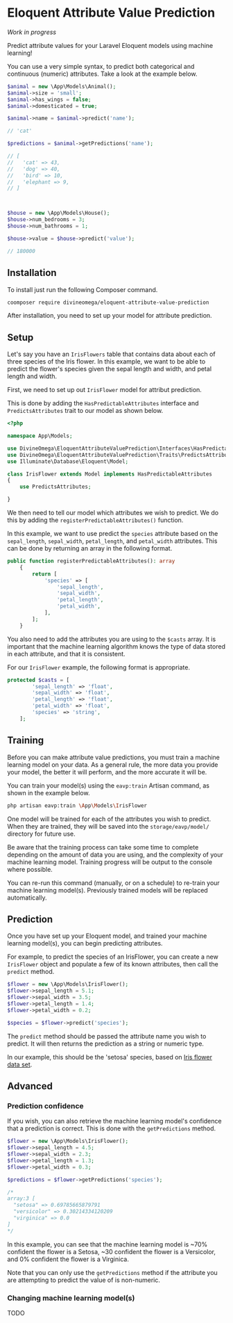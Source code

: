 # Eloquent Attribute Value Prediction

*Work in progress*

Predict attribute values for your Laravel Eloquent models using machine learning!

You can use a very simple syntax, to predict both categorical and continuous (numeric) attributes.
Take a look at the example below.

```php
$animal = new \App\Models\Animal();
$animal->size = 'small';
$animal->has_wings = false;
$animal->domesticated = true;

$animal->name = $animal->predict('name');

// 'cat'

$predictions = $animal->getPredictions('name');

// [
//   'cat' => 43,
//   'dog' => 40,
//   'bird' => 10,
//   'elephant => 9,
// ]



$house = new \App\Models\House();
$house->num_bedrooms = 3;
$house->num_bathrooms = 1;

$house->value = $house->predict('value');

// 180000
```

## Installation

To install just run the following Composer command.

```bash
coomposer require divineomega/eloquent-attribute-value-prediction
```

After installation, you need to set up your model for attribute prediction.

## Setup

Let's say you have an `IrisFlowers` table that contains data about each of 
three species of the Iris flower. In this example, we want to be able to 
predict the flower's species given the sepal length and width, and 
petal length and width.

First, we need to set up out `IrisFlower` model for attribut prediction.

This is done by adding the `HasPredictableAttributes` interface and 
`PredictsAttributes` trait to our model as shown below.

```php
<?php

namespace App\Models;

use DivineOmega\EloquentAttributeValuePrediction\Interfaces\HasPredictableAttributes;
use DivineOmega\EloquentAttributeValuePrediction\Traits\PredictsAttributes;
use Illuminate\Database\Eloquent\Model;

class IrisFlower extends Model implements HasPredictableAttributes
{
    use PredictsAttributes;

}
``` 

We then need to tell our model which attributes we wish to predict. We do this
by adding the `registerPredictableAttributes()` function. 

In this example, we want to use predict the `species` attribute based on the 
`sepal_length`, `sepal_width`, `petal_length`, and `petal_width` attributes.
This can be done by returning an array in the following format.

```php
public function registerPredictableAttributes(): array
    {
        return [
            'species' => [
                'sepal_length',
                'sepal_width',
                'petal_length',
                'petal_width',
            ],
        ];
    }
```

You also need to add the attributes you are using to the `$casts` array. 
It is important that the machine learning algorithm knows the type of data
stored in each attribute, and that it is consistent.

For our `IrisFlower` example, the following format is appropriate.

```php
protected $casts = [
        'sepal_length' => 'float',
        'sepal_width' => 'float',
        'petal_length' => 'float',
        'petal_width' => 'float',
        'species' => 'string',
    ];
``` 

## Training

Before you can make attribute value predictions, you must train a machine 
learning model on your data. As a general rule, the more data you provide
your model, the better it will perform, and the more accurate it will be.

You can train your model(s) using the `eavp:train` Artisan command, as shown
in the example below.

```bash
php artisan eavp:train \App\Models\IrisFlower
```

One model will be trained for each of the attributes you wish to predict. When
they are trained, they will be saved into the `storage/eavp/model/` directory
for future use.

Be aware that the training process can take some time to complete depending 
on the amount of data you are using, and the complexity of your machine 
learning model. Training progress will be output to the console where possible.

You can re-run this command (manually, or on a schedule) to re-train your 
machine learning model(s). Previously trained models will be replaced 
automatically. 

## Prediction

Once you have set up your Eloquent model, and trained your machine learning 
model(s), you can begin predicting attributes.

For example, to predict the species of an IrisFlower, you can create a new
`IrisFlower` object and populate a few of its known attributes, then call the
`predict` method.

```php
$flower = new \App\Models\IrisFlower();
$flower->sepal_length = 5.1;
$flower->sepal_width = 3.5;
$flower->petal_length = 1.4;
$flower->petal_width = 0.2;

$species = $flower->predict('species');  
```

The `predict` method should be passed the attribute name you wish to predict.
It will then returns the prediction as a string or numeric type. 

In our example, this should be the 'setosa'
species, based on [Iris flower data set](https://en.wikipedia.org/wiki/Iris_flower_data_set).

## Advanced

### Prediction confidence

If you wish, you can also retrieve the machine learning model's
confidence that a prediction is correct. This is done with the `getPredictions`
method.

```php
$flower = new \App\Models\IrisFlower();
$flower->sepal_length = 4.5;
$flower->sepal_width = 2.3;
$flower->petal_length = 1.3;
$flower->petal_width = 0.3;

$predictions = $flower->getPredictions('species');

/*
array:3 [
  "setosa" => 0.69785665879791
  "versicolor" => 0.30214334120209
  "virginica" => 0.0
]
*/
```

In this example, you can see that the machine learning model is ~70% confident
the flower is a Setosa, ~30 confident the flower is a Versicolor, and 0% 
confident the flower is a Virginica.

Note that you can only use the `getPredictions` method if the attribute you are
attempting to predict the value of is non-numeric. 

### Changing machine learning model(s)

TODO